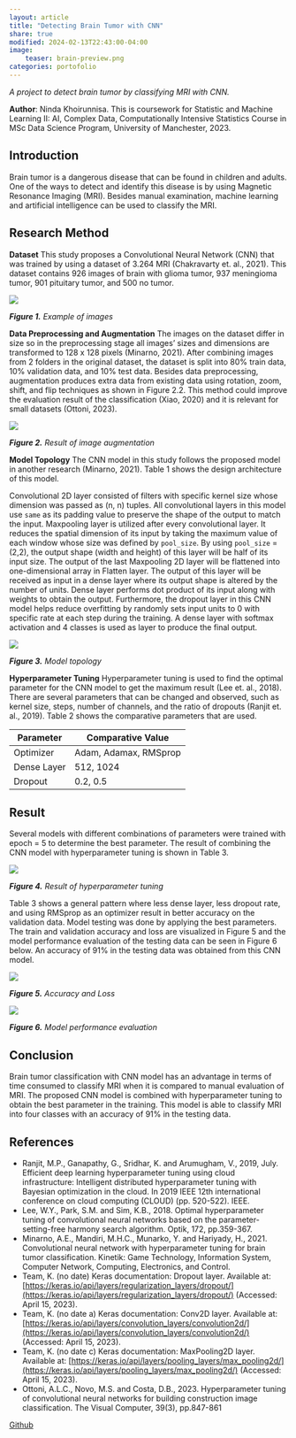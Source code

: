 ```yaml
---
layout: article
title: "Detecting Brain Tumor with CNN"
share: true
modified: 2024-02-13T22:43:00-04:00
image:
    teaser: brain-preview.png
categories: portofolio
---
```


*A project to detect brain tumor by classifying MRI with CNN.*

<p class="notice-inverse">
<strong>Author</strong>: Ninda Khoirunnisa. This is coursework for Statistic and Machine Learning II: AI, Complex Data, Computationally Intensive Statistics Course in MSc Data Science Program, University of Manchester, 2023.</p>

## Introduction
Brain tumor is a dangerous disease that can be found in children and adults. One of the ways to detect and identify this disease is by using Magnetic Resonance Imaging (MRI). Besides manual examination, machine learning and artificial intelligence can be used to classify the MRI.

## Research Method
**Dataset**
This study proposes a Convolutional Neural Network (CNN) that was trained by using a dataset of 3.264 MRI (Chakravarty et. al., 2021). This dataset contains 926 images of brain with glioma tumor, 937 meningioma tumor, 901 pituitary tumor, and 500 no tumor.

<img src="{{ site.url }}/images/brain-1.png">

<cite>**Figure 1.**  Example of images</cite>

**Data Preprocessing and Augmentation**
The images on the dataset differ in size so in the preprocessing stage all images’ sizes and dimensions are transformed to 128 x 128 pixels (Minarno, 2021). After combining images from 2 folders in the original dataset, the dataset is split into 80% train data, 10% validation data, and 10% test data. 
Besides data preprocessing, augmentation produces extra data from existing data using rotation, zoom, shift, and flip techniques as shown in Figure 2.2. This method could improve the evaluation result of the classification (Xiao, 2020) and it is relevant for small datasets (Ottoni, 2023).

<img src="{{ site.url }}/images/brain-3.png">

<cite>**Figure 2.**  Result of image augmentation</cite>

**Model Topology**
The CNN model in this study follows the proposed model in another research (Minarno, 2021). Table 1 shows the design architecture of this model. 

Convolutional 2D layer consisted of filters with specific kernel size whose dimension was passed as (n, n) tuples. All convolutional layers in this model use `same` as its padding value to preserve the shape of the output to match the input. Maxpooling layer is utilized after every convolutional layer. It reduces the spatial dimension of its input by taking the maximum value of each window whose size was defined by `pool_size`. By using `pool_size` = (2,2), the 
output shape (width and height) of this layer will be half of its input size. The output of the last Maxpooling 2D layer will be flattened into one-dimensional array in Flatten layer. The output of this layer will be received as input in a dense layer where its output shape is altered by the number of units. Dense layer performs dot product of its input along with weights to obtain the output. Furthermore, the dropout layer in this CNN model helps reduce overfitting by randomly sets input units to 0 with specific rate at each step during the training. A dense layer with softmax activation and 4 classes is used as layer to produce the final output.

<img src="{{ site.url }}/images/brain-4.png">

<cite>**Figure 3.**  Model topology</cite>

**Hyperparameter Tuning**
Hyperparameter tuning is used to find the optimal parameter for the CNN model to get the maximum result (Lee et. al., 2018). There are several parameters that can be changed and observed, such as kernel size, steps, number of channels, and the ratio of dropouts (Ranjit et. al., 2019). Table 2 shows the comparative parameters that are used.

| Parameter         | Comparative Value    |
| ----------------  |----------------|
| Optimizer        | Adam, Adamax, RMSprop  |
| Dense Layer           | 512, 1024 |
| Dropout | 0.2, 0.5 |

## Result
Several models with different combinations of parameters were trained with epoch = 5 to determine the best parameter. The result of combining the CNN model with hyperparameter tuning is shown in Table 3.

<img src="{{ site.url }}/images/brain-5.png">

<cite>**Figure 4.**  Result of hyperparameter tuning</cite>

Table 3 shows a general pattern where less dense layer, less dropout rate, and using RMSprop as an optimizer result in better accuracy on the validation data. Model testing was done by applying the best parameters. The train and validation accuracy and loss are visualized in Figure 5 and the model performance evaluation of the testing data can be seen in Figure 6 below. An accuracy of 91% in the testing data was obtained from this CNN model.

<img src="{{ site.url }}/images/brain-6.png">

<cite>**Figure 5.**  Accuracy and Loss</cite>

<img src="{{ site.url }}/images/brain-7.png">

<cite>**Figure 6.**  Model performance evaluation</cite>

## Conclusion
Brain tumor classification with CNN model has an advantage in terms of time consumed to classify MRI when it is compared to manual evaluation of MRI. The proposed CNN model is combined with hyperparameter tuning to obtain the best parameter in the training. This model is able to classify MRI into four classes with an accuracy of 91% in the testing data.

## References
- Ranjit, M.P., Ganapathy, G., Sridhar, K. and Arumugham, V., 2019, July. Efficient deep learning hyperparameter tuning using cloud infrastructure: Intelligent distributed hyperparameter tuning with Bayesian optimization in the cloud. In 2019 IEEE 12th international conference on cloud computing (CLOUD) (pp. 520-522). IEEE.
- Lee, W.Y., Park, S.M. and Sim, K.B., 2018. Optimal hyperparameter tuning of convolutional neural networks based on the parameter-setting-free harmony search algorithm. Optik, 172, pp.359-367.
- Minarno, A.E., Mandiri, M.H.C., Munarko, Y. and Hariyady, H., 2021. Convolutional neural network with 
hyperparameter tuning for brain tumor classification. Kinetik: Game Technology, Information System, Computer Network, Computing, Electronics, and Control.
- Team, K. (no date) Keras documentation: Dropout layer. Available at: 
[https://keras.io/api/layers/regularization_layers/dropout/](https://keras.io/api/layers/regularization_layers/dropout/) (Accessed: April 15, 2023).
- Team, K. (no date a) Keras documentation: Conv2D layer. Available at: 
[https://keras.io/api/layers/convolution_layers/convolution2d/](https://keras.io/api/layers/convolution_layers/convolution2d/) (Accessed: April 15, 2023).
- Team, K. (no date c) Keras documentation: MaxPooling2D layer. Available at: 
[https://keras.io/api/layers/pooling_layers/max_pooling2d/](https://keras.io/api/layers/pooling_layers/max_pooling2d/) (Accessed: April 15, 2023).
- Ottoni, A.L.C., Novo, M.S. and Costa, D.B., 2023. Hyperparameter tuning of convolutional neural networks for building construction image classification. The Visual Computer, 39(3), pp.847-861


[Github](https://github.com/nindakhoirunnisa/brain-tumor-cnn)
